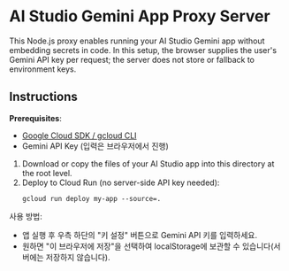 # AI Studio Gemini App Proxy Server

This Node.js proxy enables running your AI Studio Gemini app without embedding secrets in code. In this setup, the browser supplies the user's Gemini API key per request; the server does not store or fallback to environment keys.


## Instructions

**Prerequisites**:
- [Google Cloud SDK / gcloud CLI](https://cloud.google.com/sdk/docs/install)
- Gemini API Key (입력은 브라우저에서 진행)

1. Download or copy the files of your AI Studio app into this directory at the root level.
2. Deploy to Cloud Run (no server-side API key needed):
    ```
    gcloud run deploy my-app --source=.
    ```

사용 방법:
- 앱 실행 후 우측 하단의 "키 설정" 버튼으로 Gemini API 키를 입력하세요.
- 원하면 "이 브라우저에 저장"을 선택하여 localStorage에 보관할 수 있습니다(서버에는 저장하지 않습니다).
